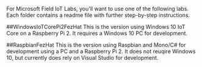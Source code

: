 For Microsoft Field IoT Labs, you'll want to use one of the following labs. Each folder contains a readme file with further step-by-step instructions.

##WindowsIoTCorePi2FezHat
This is the version using Windows 10 IoT Core on a Raspberry Pi 2. It requires a Windows 10 PC for development.

##RaspbianFezHat
This is the version using Raspbian and Mono/C# for development using a PC and a Raspberry Pi 2. It does not reuqire Windows 10, but currently does rely on Visual Studio for development.



